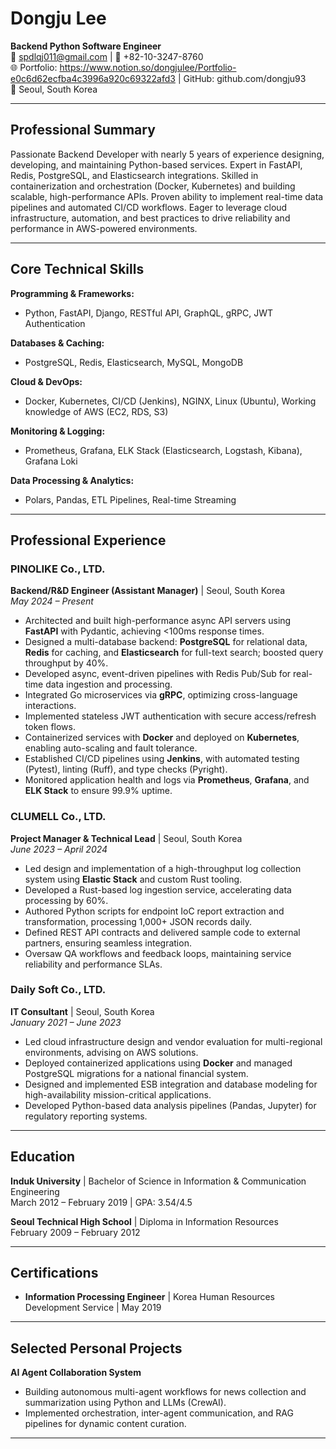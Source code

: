 # Dongju Lee

**Backend Python Software Engineer**  
📧 spdlqj011@gmail.com | 📱 +82-10-3247-8760  
🌐 Portfolio: https://www.notion.so/dongjulee/Portfolio-e0c6d62ecfba4c3996a920c69322afd3 | GitHub: github.com/dongju93  
📍 Seoul, South Korea

---

## Professional Summary

Passionate Backend Developer with nearly 5 years of experience designing, developing, and maintaining Python-based services. Expert in FastAPI, Redis, PostgreSQL, and Elasticsearch integrations. Skilled in containerization and orchestration (Docker, Kubernetes) and building scalable, high-performance APIs. Proven ability to implement real-time data pipelines and automated CI/CD workflows. Eager to leverage cloud infrastructure, automation, and best practices to drive reliability and performance in AWS-powered environments.

---

## Core Technical Skills

**Programming & Frameworks:**

- Python, FastAPI, Django, RESTful API, GraphQL, gRPC, JWT Authentication

**Databases & Caching:**

- PostgreSQL, Redis, Elasticsearch, MySQL, MongoDB

**Cloud & DevOps:**

- Docker, Kubernetes, CI/CD (Jenkins), NGINX, Linux (Ubuntu), Working knowledge of AWS (EC2, RDS, S3)

**Monitoring & Logging:**

- Prometheus, Grafana, ELK Stack (Elasticsearch, Logstash, Kibana), Grafana Loki

**Data Processing & Analytics:**

- Polars, Pandas, ETL Pipelines, Real-time Streaming

---

## Professional Experience

### PINOLIKE Co., LTD.

**Backend/R&D Engineer (Assistant Manager)** | Seoul, South Korea  
_May 2024 – Present_

- Architected and built high-performance async API servers using **FastAPI** with Pydantic, achieving <100ms response times.
- Designed a multi-database backend: **PostgreSQL** for relational data, **Redis** for caching, and **Elasticsearch** for full-text search; boosted query throughput by 40%.
- Developed async, event-driven pipelines with Redis Pub/Sub for real-time data ingestion and processing.
- Integrated Go microservices via **gRPC**, optimizing cross-language interactions.
- Implemented stateless JWT authentication with secure access/refresh token flows.
- Containerized services with **Docker** and deployed on **Kubernetes**, enabling auto-scaling and fault tolerance.
- Established CI/CD pipelines using **Jenkins**, with automated testing (Pytest), linting (Ruff), and type checks (Pyright).
- Monitored application health and logs via **Prometheus**, **Grafana**, and **ELK Stack** to ensure 99.9% uptime.

### CLUMELL Co., LTD.

**Project Manager & Technical Lead** | Seoul, South Korea  
_June 2023 – April 2024_

- Led design and implementation of a high-throughput log collection system using **Elastic Stack** and custom Rust tooling.
- Developed a Rust-based log ingestion service, accelerating data processing by 60%.
- Authored Python scripts for endpoint IoC report extraction and transformation, processing 1,000+ JSON records daily.
- Defined REST API contracts and delivered sample code to external partners, ensuring seamless integration.
- Oversaw QA workflows and feedback loops, maintaining service reliability and performance SLAs.

### Daily Soft Co., LTD.

**IT Consultant** | Seoul, South Korea  
_January 2021 – June 2023_

- Led cloud infrastructure design and vendor evaluation for multi-regional environments, advising on AWS solutions.
- Deployed containerized applications using **Docker** and managed PostgreSQL migrations for a national financial system.
- Designed and implemented ESB integration and database modeling for high-availability mission-critical applications.
- Developed Python-based data analysis pipelines (Pandas, Jupyter) for regulatory reporting systems.

---

## Education

**Induk University** | Bachelor of Science in Information & Communication Engineering  
March 2012 – February 2019 | GPA: 3.54/4.5

**Seoul Technical High School** | Diploma in Information Resources  
February 2009 – February 2012

---

## Certifications

- **Information Processing Engineer** | Korea Human Resources Development Service | May 2019

---

## Selected Personal Projects

**AI Agent Collaboration System**

- Building autonomous multi-agent workflows for news collection and summarization using Python and LLMs (CrewAI).
- Implemented orchestration, inter-agent communication, and RAG pipelines for dynamic content curation.

---
